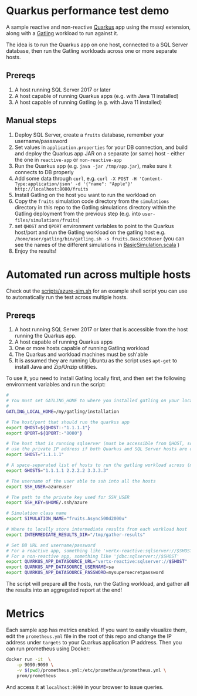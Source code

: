 # Quarkus performance test demo

A sample reactive and non-reactive [Quarkus](https://quarkus.io) app using the mssql extension, along with a [Gatling](https://gatling.io/open-source/) workload to run against it.

The idea is to run the Quarkus app on one host, connected to a SQL Server database, then run the Gatling workloads across one or more separate hosts.

## Prereqs

1. A host running SQL Server 2017 or later
2. A host capable of running Quarkus apps (e.g. with Java 11 installed)
3. A host capable of running Gatling (e.g. with Java 11 installed)

## Manual steps
1. Deploy SQL Server, create a `fruits` database, remember your username/passsword
2. Set values in `application.properties` for your DB connection, and build and deploy the Quarkus app JAR on a separate (or same) host - either the one in `reactive-app` or `non-reactive-app`
3. Run the Quarkus app (e.g. `java -jar /tmp/app.jar`), make sure it connects to DB properly
4. Add some data through `curl`, e.g. `curl -X POST -H 'Content-Type:application/json' -d '{"name": "Apple"}' http://localhost:8080/fruits`
5. Install Gatling on the host you want to run the workload on
6. Copy the `fruits` simulation code directory from the `simulations` directory in this repo to the Gatling simulations directory within the Gatling deployment from the previous step (e.g. into `user-files/simulations/fruits`)
7. set `QHOST` and `QPORT` environment variables to point to the Quarkus host/port and run the Gatling workload on the gatling host e.g. `/home/user/gatling/bin/gatling.sh -s fruits.Basic500user` (you can see the names of the different simulations in [BasicSimulation.scala](simulaions/../simulations/fruits/BasicSimulation.scala) )
8. Enjoy the results!

# Automated run across multiple hosts

Check out the [scripts/azure-sim.sh](scripts/azure-sim.sh) for an example shell script you can use to automatically run the test across multiple hosts.

## Prereqs

1. A host running SQL Server 2017 or later that is accessible from the host running the Quarkus app.
2. A host capable of running Quarkus apps
3. One or more hosts capable of running Gatling workload
4. The Quarkus and workload machines must be ssh'able
5. It is assumed they are running Ubuntu as the script uses `apt-get` to install Java and Zip/Unzip utilities.

To use it, you need to install Gatling locally first, and then set the following environment variables and run the script:

```sh
#
# You must set GATLING_HOME to where you installed gatling on your local machine
#
GATLING_LOCAL_HOME=/my/gatling/installation

# The host/port that should run the quarkus app
export QHOST=${QHOST:-"1.1.1.1"}
export QPORT=${QPORT:-"8080"}

# The host that is running sqlserver (must be accessible from QHOST, so you can also
# use the private IP address if both Quarkus and SQL Server hosts are on the same subnet
export SHOST="1.1.1.1"

# A space-separated list of hosts to run the gatling workload across (must be able to ssh to these)
export GHOSTS="1.1.1.1 2.2.2.2 3.3.3.3"

# The username of the user able to ssh into all the hosts
export SSH_USER=azureuser

# The path to the private key used for SSH_USER
export SSH_KEY=$HOME/.ssh/azure

# Simulation class name
export SIMULATION_NAME="fruits.Async500d2000u"

# Where to locally store intermediate results from each workload host
export INTERMEDIATE_RESULTS_DIR="/tmp/gather-results"

# Set DB URL and username/password
# For a reactive app, something like 'vertx-reactive:sqlserver://$SHOST'
# For a non-reactive app, something like 'jdbc:sqlserver://$SHOST'
export QUARKUS_APP_DATASOURCE_URL="vertx-reactive:sqlserver://$SHOST"
export QUARKUS_APP_DATASOURCE_USERNAME=sa
export QUARKUS_APP_DATASOURCE_PASSWORD=mysupersecretpassword
```

The script will prepare all the hosts, run the Gatling workload, and gather all the results into an aggregated report at the end!

# Metrics

Each sample app has metrics enabled. If you want to easily visualize them, edit the `prometheus.yml` file in the root of this repo and change the IP address under `targets` to your Quarkus application IP address. Then you can run prometheus using Docker:

```bash
docker run -it  \
    -p 9090:9090 \
    -v $(pwd)/prometheus.yml:/etc/prometheus/prometheus.yml \
    prom/prometheus
```

And access it at `localhost:9090` in your browser to issue queries. 